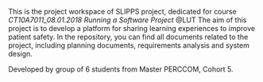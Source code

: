 This is the project workspace of SLIPPS project, dedicated for course *CT10A7011_08.01.2018 Running a Software Project* @LUT
The aim of this project is to develop a platform for sharing learning experiences to improve patient safety.
In the repository, you can find all documents related to the project, including planning documents, requirements analysis and system design.

Developed by group of 6 students from Master PERCCOM, Cohort 5.
